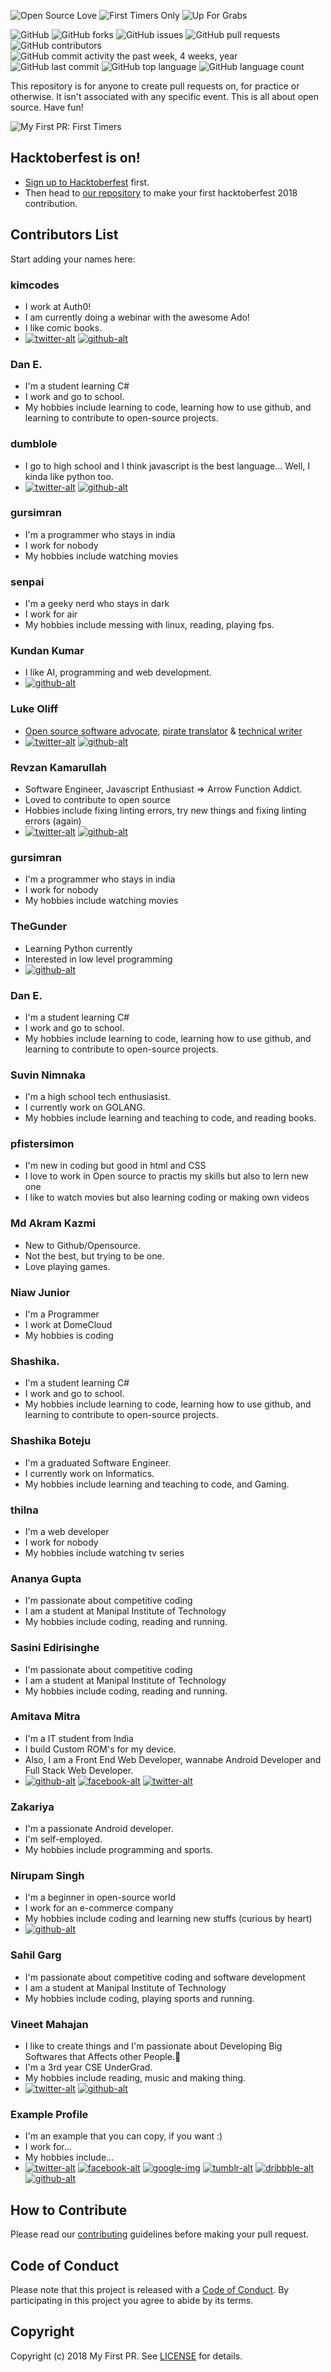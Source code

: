 ![Open Source Love](https://img.shields.io/badge/Open%20Source-%E2%9D%A4-pink.svg)
![First Timers Only](https://img.shields.io/badge/first--timers--only-friendly-blue.svg?style=flat)
![Up For Grabs](https://img.shields.io/badge/up--for--grabs-friendly-green.svg?style=flat)

![GitHub](https://img.shields.io/github/license/my-first-pr/first-timers.svg)
![GitHub forks](https://img.shields.io/github/forks/my-first-pr/first-timers.svg)
![GitHub issues](https://img.shields.io/github/issues/my-first-pr/first-timers.svg)
![GitHub pull requests](https://img.shields.io/github/issues-pr/my-first-pr/first-timers.svg) 
![GitHub contributors](https://img.shields.io/github/contributors/my-first-pr/first-timers.svg) 
![GitHub commit activity the past week, 4 weeks, year](https://img.shields.io/github/commit-activity/w/my-first-pr/first-timers.svg)
![GitHub last commit](https://img.shields.io/github/last-commit/my-first-pr/first-timers.svg)
![GitHub top language](https://img.shields.io/github/languages/top/my-first-pr/first-timers.svg)
![GitHub language count](https://img.shields.io/github/languages/count/my-first-pr/first-timers.svg)

This repository is for anyone to create pull requests on, for practice or otherwise. It isn't associated with any specific event. This is all about open source. Have fun!

![My First PR: First Timers](https://my-first-pr.github.io/assets/images/undraw_wall_post_83ul.svg)

## Hacktoberfest is on!

- [Sign up to Hacktoberfest](https://hacktoberfest.digitalocean.com/) first.
- Then head to [our repository](https://github.com/my-first-pr/hacktoberfest-2018) to make your first hacktoberfest 2018 contribution.

## Contributors List

Start adding your names here:

### kimcodes
- I work at Auth0!
- I am currently doing a webinar with the awesome Ado! 
- I like comic books. 
- [![twitter-alt][twitter-img]](https://twitter.com/NoelKM)
  [![github-alt][github-img]](https://github.com/kim-codes)

### Dan E.
- I'm a student learning C#
- I work and go to school.
- My hobbies include learning to code, learning how to use github, and learning to contribute to open-source projects.

### dumblole
- I go to high school and I think javascript is the best language... Well, I kinda like python too.
- [![twitter-alt][twitter-img]](https://twitter.com/dumblole)
  [![github-alt][github-img]](https://github.com/dumblole)

### gursimran
- I'm a programmer who stays in india
- I work for nobody	
- My hobbies include watching movies

### senpai
- I'm a geeky nerd who stays in dark
- I work for air
- My hobbies include messing with linux, reading, playing fps.

### Kundan Kumar
- I like AI, programming and web development.
- [![github-alt][github-img]](https://github.com/kundan28)

### Luke Oliff
- [Open source software advocate](https://my-first-pr.github.io), [pirate translator](https://github.com/lukeoliff/first-contributions/blob/feature/translation-en-pirate/translations/README.en-pirate.md) & [technical writer](https://github.com/auth0/blog)
- [![twitter-alt][twitter-img]](https://twitter.com/mroliff)
  [![github-alt][github-img]](https://github.com/lukeoliff)

### Revzan Kamarullah
- Software Engineer, Javascript Enthusiast => Arrow Function Addict.
- Loved to contribute to open source
- Hobbies include fixing linting errors, try new things and fixing linting errors (again)
- [![twitter-alt][twitter-img]](https://twitter.com/paperlambda)
  [![github-alt][github-img]](https://github.com/paperlambda)

### gursimran
- I'm a programmer who stays in india
- I work for nobody	
- My hobbies include watching movies

### TheGunder
- Learning Python currently
- Interested in low level programming
- [![github-alt][github-img]](https://github.com/TheGunder)

### Dan E.
- I'm a student learning C#
- I work and go to school.
- My hobbies include learning to code, learning how to use github, and learning to contribute to open-source projects.

### Suvin Nimnaka
- I'm a high school tech enthusiasist. 
- I currently work on GOLANG.
- My hobbies include learning and teaching to code, and reading books.

### pfistersimon
- I'm new in coding but good in html and CSS
- I love to work in Open source to practis my skills but also to lern new one
- I like to watch movies but also learning coding or making own videos

### Md Akram Kazmi
- New to Github/Opensource.
- Not the best, but trying to be one.
- Love playing games.

### Niaw Junior
- I'm a Programmer
- I work at DomeCloud
- My hobbies is coding

### Shashika.
- I'm a student learning C#
- I work and go to school.
- My hobbies include learning to code, learning how to use github, and learning to contribute to open-source projects.

### Shashika Boteju
- I'm a graduated Software Engineer. 
- I currently work on Informatics.
- My hobbies include learning and teaching to code, and Gaming.

### thilna
- I'm a web developer
- I work for nobody	
- My hobbies include watching tv series

### Ananya Gupta
- I'm passionate about competitive coding
- I am a student at Manipal Institute of Technology
- My hobbies include coding, reading and running.

### Sasini Edirisinghe
- I'm passionate about competitive coding
- I am a student at Manipal Institute of Technology
- My hobbies include coding, reading and running.

### Amitava Mitra
- I'm a IT student from India
- I build Custom ROM's for my device.
- Also, I am a Front End Web Developer, wannabe Android Developer and Full Stack Web Developer.
- [![github-alt][github-img]](https://github.com/Amitava123)
  [![facebook-alt][facebook-img]](https://www.facebook.com/amitava.mitra.786)
  [![twitter-alt][twitter-img]](https://twitter.com/amitava6)

### Zakariya
- I'm a passionate Android developer.
- I'm self-employed.
- My hobbies include programming and sports.

### Nirupam Singh
- I'm a beginner in open-source world
- I work for an e-commerce company
- My hobbies include coding and learning new stuffs (curious by heart)
- [![github-alt][github-img]](https://github.com/nirupamsingh29)

### Sahil Garg
- I'm passionate about competitive coding and software development
- I am a student at Manipal Institute of Technology
- My hobbies include coding, playing sports and running.

### Vineet Mahajan
- I like to create things and I'm passionate about Developing Big Softwares that Affects other People.🙂
- I'm a 3rd year CSE UnderGrad.
- My hobbies include reading, music and making thing.
- [![twitter-alt][twitter-img]](https://twitter.com/VineetS086)
  [![github-alt][github-img]](https://github.com/VineetS086)

### Example Profile
- I'm an example that you can copy, if you want :)
- I work for...
- My hobbies include...
- [![twitter-alt][twitter-img]](https://twitter.com/example)
  [![facebook-alt][facebook-img]](https://facebook.com/example)
  [![google-img][google-img]](https://plus.google.com/+Example)
  [![tumblr-alt][tumblr-img]](https://example.tumblr.com)
  [![dribbble-alt][dribbble-img]](https://dribbble.com/example)
  [![github-alt][github-img]](https://github.com/example)

## How to Contribute

Please read our [contributing](CONTRIBUTING.md) guidelines before making your pull request.

## Code of Conduct

Please note that this project is released with a [Code of Conduct](CODE_OF_CONDUCT.md). By participating in this project you agree to abide by its terms.

## Copyright

Copyright (c) 2018 My First PR. See [LICENSE](LICENSE) for details.

[twitter-alt]: Twitter
[facebook-alt]: Facebook
[google-alt]: Google+
[tumblr-alt]: Tumblr
[dribbble-alt]: Dribbble
[github-alt]: GitHub

[twitter-img]: https://i.imgur.com/wWzX9uB.png
[facebook-img]: https://i.imgur.com/fep1WsG.png
[google-img]: https://i.imgur.com/VlgBKQ9.png
[tumblr-img]: https://i.imgur.com/jDRp47c.png
[dribbble-img]: https://i.imgur.com/Vvy3Kru.png
[github-img]: https://i.imgur.com/9I6NRUm.png
